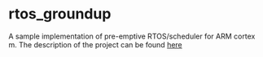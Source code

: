 # rtos_groundup
A sample implementation of pre-emptive RTOS/scheduler for ARM cortex m. The description of the project can be found
[here](https://blog.usejournal.com/building-a-real-time-operating-system-rtos-ground-up-a70640c64e93)
